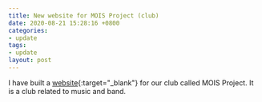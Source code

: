 ```yaml
---
title: New website for MOIS Project (club)
date: 2020-08-21 15:28:16 +0800
categories:
- update
tags:
- update
layout: post
---
```


I have built a [website](https://jdfzmois.github.io){:target="_blank"}
for our club called MOIS Project.
It is a club related to music and band.

